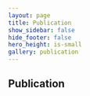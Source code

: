 ```yaml
---
layout: page
title: Publication
show_sidebar: false
hide_footer: false
hero_height: is-small
gallery: publication
---
```


## Publication
